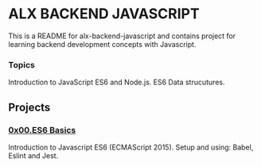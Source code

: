 # ALX BACKEND JAVASCRIPT

This is a README for alx-backend-javascript and contains project for learning backend development concepts with Javascript.

### Topics

Introduction to JavaScript ES6 and Node.js.
ES6 Data strucutures.

## Projects
### [0x00.ES6 Basics](https://github.com/otega07/alx-backend-javascript/tree/master/0x00-ES6_basic)

Introduction to Javascript ES6 (ECMAScript 2015). Setup and using: Babel, Eslint and Jest.
